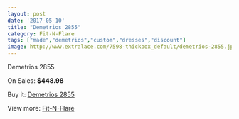 ```yaml
---
layout: post
date: '2017-05-10'
title: "Demetrios 2855"
category: Fit-N-Flare
tags: ["made","demetrios","custom","dresses","discount"]
image: http://www.extralace.com/7598-thickbox_default/demetrios-2855.jpg
---
```

Demetrios 2855

On Sales: **$448.98**
<a href="https://www.extralace.com/fit-n-flare/3597-demetrios-2855.html"><amp-img layout="responsive" width="600" height="600" src="//www.extralace.com/7598-thickbox_default/demetrios-2855.jpg" alt="Demetrios 2855 0" /></a>
<a href="https://www.extralace.com/fit-n-flare/3597-demetrios-2855.html"><amp-img layout="responsive" width="600" height="600" src="//www.extralace.com/7599-thickbox_default/demetrios-2855.jpg" alt="Demetrios 2855 1" /></a>

Buy it: [Demetrios 2855](https://www.extralace.com/fit-n-flare/3597-demetrios-2855.html "Demetrios 2855")

View more: [Fit-N-Flare](https://www.extralace.com/4-fit-n-flare "Fit-N-Flare")